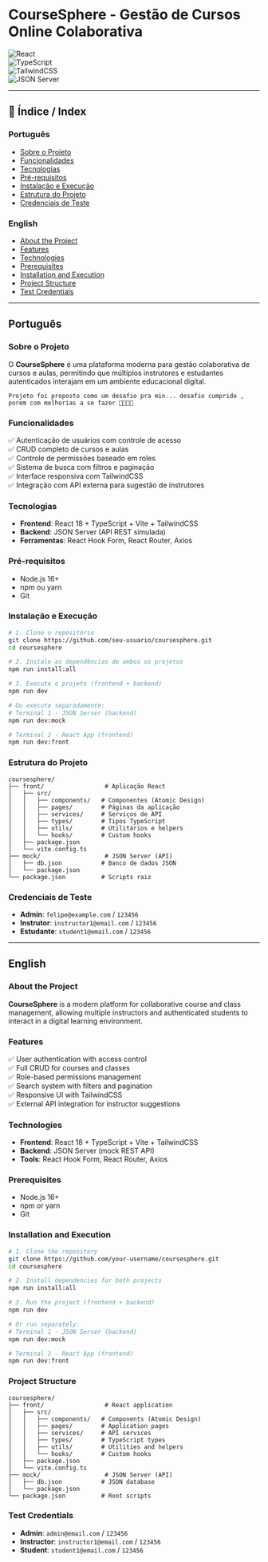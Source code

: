 # CourseSphere - Gestão de Cursos Online Colaborativa  

![React](https://img.shields.io/badge/React-18.2.0-blue)  
![TypeScript](https://img.shields.io/badge/TypeScript-5.0.0-blue)  
![TailwindCSS](https://img.shields.io/badge/TailwindCSS-3.3.0-38B2AC)  
![JSON Server](https://img.shields.io/badge/JSON%20Server-0.17.4-green)  

---

## 📖 Índice / Index  

### Português  
- [Sobre o Projeto](#português-sobre-o-projeto)  
- [Funcionalidades](#português-funcionalidades)  
- [Tecnologias](#português-tecnologias)  
- [Pré-requisitos](#português-pré-requisitos)  
- [Instalação e Execução](#português-instalação-e-execução)  
- [Estrutura do Projeto](#português-estrutura-do-projeto)  
- [Credenciais de Teste](#português-credenciais-de-teste)  

### English  
- [About the Project](#english-about-the-project)  
- [Features](#english-features)  
- [Technologies](#english-technologies)  
- [Prerequisites](#english-prerequisites)  
- [Installation and Execution](#english-installation-and-execution)  
- [Project Structure](#english-project-structure)  
- [Test Credentials](#english-test-credentials)  

---

## Português  

### Sobre o Projeto  
O **CourseSphere** é uma plataforma moderna para gestão colaborativa de cursos e aulas, permitindo que múltiplos instrutores e estudantes autenticados interajam em um ambiente educacional digital.  
```text
Projeto foi proposto como um desafio pra min... desafio cumprido , porem com melhorias a se fazer 🧑‍💻👨‍💻
```

### Funcionalidades  
✅ Autenticação de usuários com controle de acesso  
✅ CRUD completo de cursos e aulas  
✅ Controle de permissões baseado em roles  
✅ Sistema de busca com filtros e paginação  
✅ Interface responsiva com TailwindCSS  
✅ Integração com API externa para sugestão de instrutores  

### Tecnologias  
- **Frontend**: React 18 + TypeScript + Vite + TailwindCSS  
- **Backend**: JSON Server (API REST simulada)  
- **Ferramentas**: React Hook Form, React Router, Axios  

### Pré-requisitos  
- Node.js 16+  
- npm ou yarn  
- Git  

### Instalação e Execução  
```bash
# 1. Clone o repositório
git clone https://github.com/seu-usuario/coursesphere.git
cd coursesphere

# 2. Instale as dependências de ambos os projetos
npm run install:all

# 3. Execute o projeto (frontend + backend)
npm run dev

# Ou execute separadamente:
# Terminal 1 - JSON Server (backend)
npm run dev:mock

# Terminal 2 - React App (frontend)
npm run dev:front
```

### Estrutura do Projeto  
```text
coursesphere/
├── front/                 # Aplicação React
│   ├── src/
│   │   ├── components/   # Componentes (Atomic Design)
│   │   ├── pages/        # Páginas da aplicação
│   │   ├── services/     # Serviços de API
│   │   ├── types/        # Tipos TypeScript
│   │   ├── utils/        # Utilitários e helpers
│   │   └── hooks/        # Custom hooks
│   ├── package.json
│   └── vite.config.ts
├── mock/                  # JSON Server (API)
│   ├── db.json           # Banco de dados JSON
│   └── package.json
└── package.json          # Scripts raiz
```

### Credenciais de Teste  
- **Admin**: `felipe@example.com` / `123456`  
- **Instrutor**: `instructor1@email.com` / `123456`  
- **Estudante**: `student1@email.com` / `123456`

---

## English  

### About the Project  
**CourseSphere** is a modern platform for collaborative course and class management, allowing multiple instructors and authenticated students to interact in a digital learning environment.  

### Features  
✅ User authentication with access control  
✅ Full CRUD for courses and classes  
✅ Role-based permissions management  
✅ Search system with filters and pagination  
✅ Responsive UI with TailwindCSS  
✅ External API integration for instructor suggestions  

### Technologies  
- **Frontend**: React 18 + TypeScript + Vite + TailwindCSS  
- **Backend**: JSON Server (mock REST API)  
- **Tools**: React Hook Form, React Router, Axios  

### Prerequisites  
- Node.js 16+  
- npm or yarn  
- Git  

### Installation and Execution  
```bash
# 1. Clone the repository
git clone https://github.com/your-username/coursesphere.git
cd coursesphere

# 2. Install dependencies for both projects
npm run install:all

# 3. Run the project (frontend + backend)
npm run dev

# Or run separately:
# Terminal 1 - JSON Server (backend)
npm run dev:mock

# Terminal 2 - React App (frontend)
npm run dev:front
```

### Project Structure  
```text
coursesphere/
├── front/                 # React application
│   ├── src/
│   │   ├── components/   # Components (Atomic Design)
│   │   ├── pages/        # Application pages
│   │   ├── services/     # API services
│   │   ├── types/        # TypeScript types
│   │   ├── utils/        # Utilities and helpers
│   │   └── hooks/        # Custom hooks
│   ├── package.json
│   └── vite.config.ts
├── mock/                  # JSON Server (API)
│   ├── db.json           # JSON database
│   └── package.json
└── package.json          # Root scripts
```

### Test Credentials  
- **Admin**: `admin@email.com` / `123456`  
- **Instructor**: `instructor1@email.com` / `123456`  
- **Student**: `student1@email.com` / `123456`
